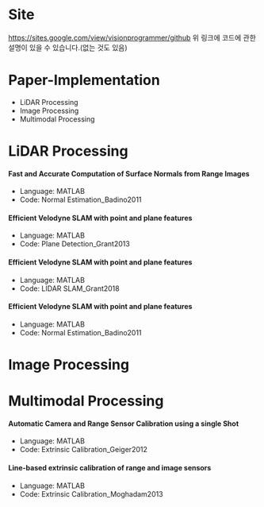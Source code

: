 # Site
https://sites.google.com/view/visionprogrammer/github
위 링크에 코드에 관한 설명이 있을 수 있습니다.(없는 것도 있음)

# Paper-Implementation
- LiDAR Processing
- Image Processing
- Multimodal Processing

# LiDAR Processing

#### Fast and Accurate Computation of Surface Normals from Range Images 
- Language: MATLAB 
- Code: Normal Estimation_Badino2011 

#### Efficient Velodyne SLAM with point and plane features 
- Language: MATLAB 
- Code: Plane Detection_Grant2013 
 
#### Efficient Velodyne SLAM with point and plane features
- Language: MATLAB
- Code: LIDAR SLAM_Grant2018
 
#### Efficient Velodyne SLAM with point and plane features
- Language: MATLAB
- Code: Normal Estimation_Badino2011
 
# Image Processing


# Multimodal Processing

#### Automatic Camera and Range Sensor Calibration using a single Shot
  - Language: MATLAB
  - Code: Extrinsic Calibration_Geiger2012

#### Line-based extrinsic calibration of range and image sensors
  - Language: MATLAB
  - Code: Extrinsic Calibration_Moghadam2013
